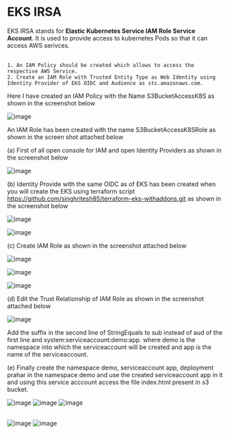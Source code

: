 # EKS IRSA

EKS IRSA stands for **Elastic Kubernetes Service IAM Role Service Account**. It is used to provide access to kubernetes Pods so that it can access AWS serivces.
<br> <br/>
```
1. An IAM Policy should be created which allows to access the respective AWS Service.
2. Create an IAM Role with Trusted Entity Type as Web Identity using Identity Provider of EKS OIDC and Audience as sts.amazonaws.com. 
```
Here I have created an IAM Policy with the Name S3BucketAccessK8S as shown in the screenshot below

![image](https://github.com/singhritesh85/EKS-Authentication/assets/56765895/9c1c6ca6-62ee-43a8-8650-9d90e8b2c8b7)

An IAM Role has been created with the name S3BucketAccessK8SRole as shown in the screen shot attached below

(a) First of all open console for IAM and open Identity Providers as shown in the screenshot below

![image](https://github.com/singhritesh85/EKS-Authentication/assets/56765895/8d8abf50-6bc2-425b-a55c-f44aedc36dde)

(b) Identity Provide with the same OIDC as of EKS has been created when you will create the EKS using terraform script https://github.com/singhritesh85/terraform-eks-withaddons.git as shown in the screenshot below

![image](https://github.com/singhritesh85/EKS-Authentication/assets/56765895/d3ae0690-18d7-4730-8720-e7bab806e449)

![image](https://github.com/singhritesh85/EKS-Authentication/assets/56765895/387c00c0-4b55-46eb-814a-d24e84c25387)

(c) Create IAM Role as shown in the screenshot attached below

![image](https://github.com/singhritesh85/EKS-Authentication/assets/56765895/4d5deced-efc1-45dc-9182-52c6e58c8400)

![image](https://github.com/singhritesh85/EKS-Authentication/assets/56765895/b5932743-8bf3-4cc2-a4da-19d7b9821aa0)

![image](https://github.com/singhritesh85/EKS-Authentication/assets/56765895/489238bb-b206-49ee-9bd4-4970e2906810)

(d) Edit the Trust Relationship of IAM Role as shown in the screenshot attached below

![image](https://github.com/singhritesh85/EKS-Authentication/assets/56765895/1be1cb76-42d2-4848-8eab-d241a5b3e10f)

Add the suffix in the second line of StringEquals to sub instead of aud of the first line and system:serviceaccount:demo:app. where demo is the namespace into which the serviceaccount will be created and app is the name of the serviceaccount.

(e) Finally create the namespace demo, serviceaccount app, deployment prahar in the namespace demo and use the created serviceaccount app in it and using this service acccount access the file index.html present in s3 bucket. 

![image](https://github.com/singhritesh85/EKS-Authentication/assets/56765895/30097c9f-82e5-4c97-9e9f-50b0da9a9019)
![image](https://github.com/singhritesh85/EKS-Authentication/assets/56765895/12f261dc-538d-4ff1-9f3b-57139ad361bf)
![image](https://github.com/singhritesh85/EKS-Authentication/assets/56765895/886d6838-831e-43ea-9e2b-17135cfde356)
<br> <br/>

![image](https://github.com/singhritesh85/EKS-Authentication/assets/56765895/f595213b-a564-4623-8070-3ae20810dd2a)
![image](https://github.com/singhritesh85/EKS-Authentication/assets/56765895/68a72e04-54fe-4299-b368-57ad985a29bc)




